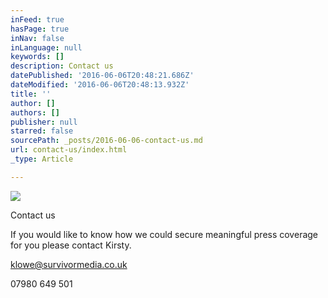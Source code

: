 ```yaml
---
inFeed: true
hasPage: true
inNav: false
inLanguage: null
keywords: []
description: Contact us
datePublished: '2016-06-06T20:48:21.686Z'
dateModified: '2016-06-06T20:48:13.932Z'
title: ''
author: []
authors: []
publisher: null
starred: false
sourcePath: _posts/2016-06-06-contact-us.md
url: contact-us/index.html
_type: Article

---
```

![](https://the-grid-user-content.s3-us-west-2.amazonaws.com/038c5406-bc3a-4131-9a69-b5f50eaa9bdd.jpg)

Contact us

If you would like to know how we could secure meaningful press coverage for you please contact Kirsty.

klowe@survivormedia.co.uk 

07980 649 501